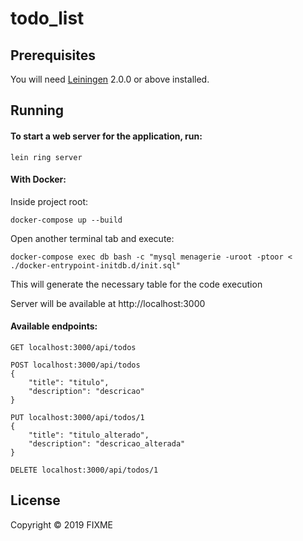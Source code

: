 # todo_list


## Prerequisites

You will need [Leiningen][] 2.0.0 or above installed.

[leiningen]: https://github.com/technomancy/leiningen

## Running

#### To start a web server for the application, run:

    lein ring server

#### With Docker:

Inside project root:

    docker-compose up --build

Open another terminal tab and execute:

    docker-compose exec db bash -c "mysql menagerie -uroot -ptoor < ./docker-entrypoint-initdb.d/init.sql"

This will generate the necessary table for the code execution

Server will be available at http://localhost:3000


#### Available endpoints:

```
GET localhost:3000/api/todos
```

```
POST localhost:3000/api/todos
{
    "title": "titulo",
    "description": "descricao"
}
```

```
PUT localhost:3000/api/todos/1
{
    "title": "titulo_alterado",
    "description": "descricao_alterada"
}
```

```
DELETE localhost:3000/api/todos/1
```

## License

Copyright © 2019 FIXME
